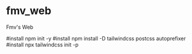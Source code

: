 # fmv_web
 Fmv's Web 


#install npm init -y
#install npm install -D tailwindcss postcss autoprefixer
#install npx tailwindcss init -p

